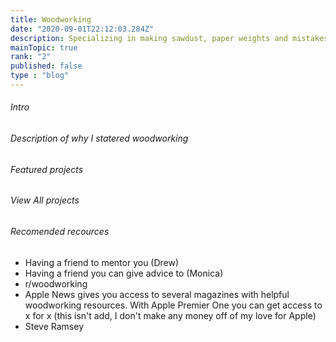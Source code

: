```yaml
---
title: Woodworking
date: "2020-09-01T22:12:03.284Z"
description: Specializing in making sawdust, paper weights and mistakes  
mainTopic: true 
rank: "2" 
published: false 
type : "blog"
---
```


###### Intro 

###### Description of why I statered woodworking 

###### Featured projects 

###### View All projects 

###### Recomended recources 
- Having a friend to mentor you (Drew)
- Having a friend you can give advice to (Monica)
- r/woodworking 
- Apple News gives you access to several magazines with helpful woodworking resources. With Apple Premier One you can get access to x for x (this isn't add, I don't make any money off of my love for Apple)
- Steve Ramsey 

